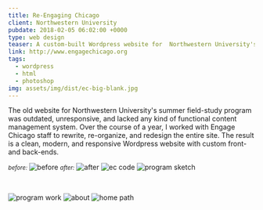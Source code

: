 ```yaml
---
title: Re-Engaging Chicago
client: Northwestern University
pubdate: 2018-02-05 06:02:00 +0000 
type: web design
teaser: A custom-built Wordpress website for  Northwestern University's summer service-learning program
link: http://www.engagechicago.org
tags:
  - wordpress
  - html
  - photoshop
img: assets/img/dist/ec-big-blank.jpg
---
```


The old website for Northwestern University's summer field-study program was outdated, unresponsive, and lacked any kind of functional content management system. Over the course of a year, I worked with Engage Chicago staff to rewrite, re-organize, and redesign the entire site. The result is a clean, modern, and responsive Wordpress website with custom front- and back-ends. 

<small><em>before:</em></small>
![before](../assets/img/dist/ec-home_old.jpg)
<small><em>after:</em></small>
![after](../assets/img/dist/ec-home_splash.jpg)
![ec code](../assets/img/ec-code.png)
![program sketch](../assets/img/dist/ec-sketches-program.jpg)

<div id="ec-icons" class="flex">
    <img class="ec-icon" src="/assets/img/health.svg" alt="">
    <img class="ec-icon" src="/assets/img/law.svg" alt="">
    <img class="ec-icon" src="/assets/img/community.svg" alt="">
    <img class="ec-icon" src="/assets/img/service.svg" alt="">
    <img class="ec-icon" src="/assets/img/urban_planning.svg" alt="">
</div>

![program work](../assets/img/dist/ec-program-work.jpg)
![about](../assets/img/dist/ec-about.jpg)
![home path](../assets/img/dist/ec-home_path.jpg)

